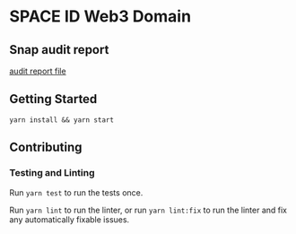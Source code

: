 # SPACE ID Web3 Domain

## Snap audit report
[audit report file](./docs/SlowMist%20Audit%20Report%20-%20web3-name-snap.pdf)

## Getting Started

```shell
yarn install && yarn start
```

## Contributing

### Testing and Linting

Run `yarn test` to run the tests once.

Run `yarn lint` to run the linter, or run `yarn lint:fix` to run the linter and
fix any automatically fixable issues.

